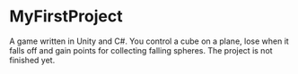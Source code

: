 # MyFirstProject
A game written in Unity and C#. 
You control a cube on a plane, lose when it falls off and gain points for collecting falling spheres. The project is not finished yet.
